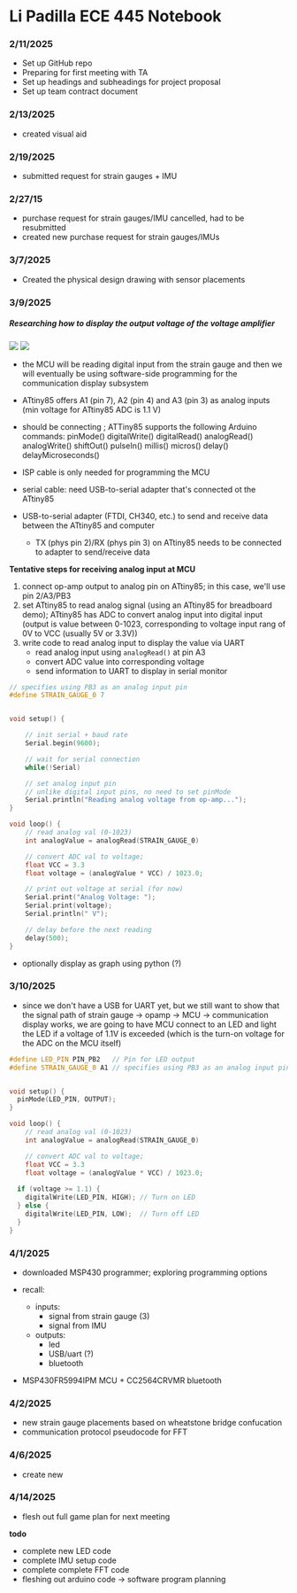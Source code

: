 # Li Padilla ECE 445 Notebook
### 2/11/2025
- Set up GitHub repo
- Preparing for first meeting with TA 
- Set up headings and subheadings for project proposal
- Set up team contract document

### 2/13/2025
- created visual aid

### 2/19/2025
- submitted request for strain gauges + IMU

### 2/27/15
- purchase request for strain gauges/IMU cancelled, had to be resubmitted
- created new purchase request for strain gauges/IMUs

### 3/7/2025
- Created the physical design drawing with sensor placements

### 3/9/2025
##### Researching how to display the output voltage of the voltage amplifier

![](https://cdn.sparkfun.com/r/600-600/assets/f/8/f/d/9/52713d5b757b7fc0658b4567.png)
![](https://sheepdogguides.com/arduino/attiny/ATtinyPinout.png)
- the MCU will be reading digital input from the strain gauge and then we will eventually be using software-side programming for the communication display subsystem
- ATtiny85 offers A1 (pin 7), A2 (pin 4) and A3 (pin 3) as analog inputs (min voltage for ATtiny85 ADC is 1.1 V)
- should be connecting ; ATTiny85 supports the following Arduino commands:
    pinMode()
    digitalWrite()
    digitalRead()
    analogRead()
    analogWrite()
    shiftOut()
    pulseIn()
    millis()
    micros()
    delay()
    delayMicroseconds()

- ISP cable is only needed for programming the MCU
- serial cable: need USB-to-serial adapter that's connected ot the ATtiny85 
- USB-to-serial adapter (FTDI, CH340, etc.) to send and receive data between the ATtiny85 and computer
    - TX (phys pin 2)/RX (phys pin 3) on ATtiny85 needs to be connected to adapter to send/receive data

**Tentative steps for receiving analog input at MCU**
1. connect op-amp output to analog pin on ATtiny85; in this case, we'll use pin 2/A3/PB3 
2. set ATtiny85 to read analog signal (using an ATtiny85 for breadboard demo); ATtiny85 has ADC to convert analog input into digital input (output is value between 0-1023, corresponding to voltage input rang of 0V to VCC (usually 5V or 3.3V))
3. write code to read analog input to display the value via UART
    - read analog input using `analogRead()` at pin A3
    - convert ADC value into corresponding voltage
    - send information to UART to display in serial monitor

```cpp
// specifies using PB3 as an analog input pin
#define STRAIN_GAUGE_0 7


void setup() {

    // init serial + baud rate
    Serial.begin(9600);

    // wait for serial connection
    while(!Serial)

    // set analog input pin
    // unlike digital input pins, no need to set pinMode
    Serial.println("Reading analog voltage from op-amp...");
}

void loop() {
    // read analog val (0-1023)
    int analogValue = analogRead(STRAIN_GAUGE_0)

    // convert ADC val to voltage; 
    float VCC = 3.3
    float voltage = (analogValue * VCC) / 1023.0;

    // print out voltage at serial (for now)
    Serial.print("Analog Voltage: ");
    Serial.print(voltage);
    Serial.println(" V");

    // delay before the next reading
    delay(500); 
}
``` 

- optionally display as graph using python (?)

### 3/10/2025
- since we don't have a USB for UART yet, but we still want to show that the signal path of strain gauge -> opamp -> MCU -> communication display works, we are going to have MCU connect to an LED and light the LED if a voltage of 1.1V is exceeded (which is the turn-on voltage for the ADC on the MCU itself)

```cpp
#define LED_PIN PIN_PB2   // Pin for LED output
#define STRAIN_GAUGE_0 A1 // specifies using PB3 as an analog input pin


void setup() {
  pinMode(LED_PIN, OUTPUT);
}

void loop() {
    // read analog val (0-1023)
    int analogValue = analogRead(STRAIN_GAUGE_0)

    // convert ADC val to voltage; 
    float VCC = 3.3
    float voltage = (analogValue * VCC) / 1023.0;
    
  if (voltage >= 1.1) {  
    digitalWrite(LED_PIN, HIGH); // Turn on LED
  } else {
    digitalWrite(LED_PIN, LOW);  // Turn off LED
  }
}

```

### 4/1/2025
- downloaded MSP430 programmer; exploring programming options
- recall:
  - inputs:
    - signal from strain gauge (3)
    - signal from IMU
  - outputs:
    - led
    - USB/uart (?)
    - bluetooth

- MSP430FR5994IPM MCU + CC2564CRVMR bluetooth

### 4/2/2025
- new strain gauge placements based on wheatstone bridge confucation
- communication protocol pseudocode for FFT

### 4/6/2025
- create new 

### 4/14/2025 
- flesh out full game plan for next meeting

**todo**
- complete new LED code
- complete IMU setup code
- complete complete FFT code
- fleshing out arduino code -> software program planning